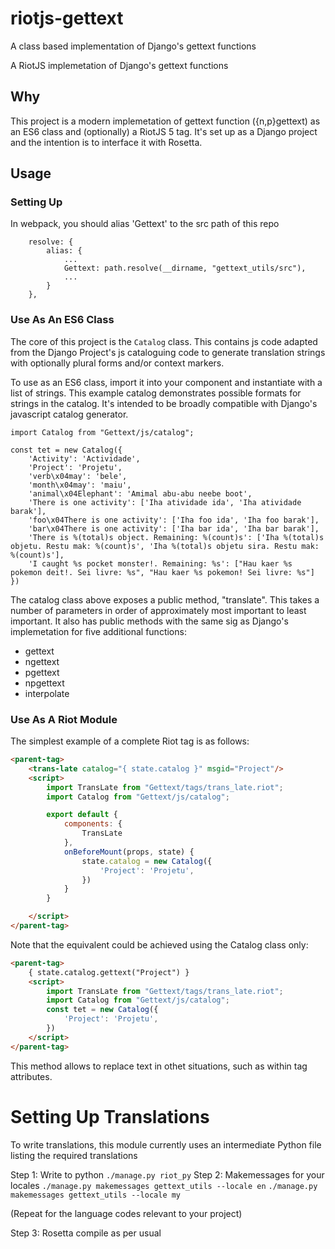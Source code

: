# riotjs-gettext

A class based implementation of Django's gettext functions

A RiotJS implemetation of Django's gettext functions

## Why

This project is a modern implemetation of gettext function ({n,p}gettext) as an ES6 class and (optionally) a RiotJS 5 tag. It's set up as a Django project and the intention is to interface it with Rosetta.

## Usage

### Setting Up

In webpack, you should alias 'Gettext' to the src path of this repo
```
    resolve: {
        alias: {
            ...
            Gettext: path.resolve(__dirname, "gettext_utils/src"),
            ...
        }
    },
```

### Use As An ES6 Class

The core of this project is the `Catalog` class. This contains js code adapted from the Django Project's js cataloguing code to generate translation strings with optionally plural forms and/or context markers.

To use as an ES6 class, import it into your component and instantiate with a list of strings. This example catalog demonstrates possible formats for strings in the catalog. It's intended to be broadly compatible with Django's javascript catalog generator.
```
import Catalog from "Gettext/js/catalog";

const tet = new Catalog({
    'Activity': 'Actividade',
    'Project': 'Projetu',
    'verb\x04may': 'bele',
    'month\x04may': 'maiu',
    'animal\x04Elephant': 'Amimal abu-abu neebe boot',
    'There is one activity': ['Iha atividade ida', 'Iha atividade barak'],
    'foo\x04There is one activity': ['Iha foo ida', 'Iha foo barak'],
    'bar\x04There is one activity': ['Iha bar ida', 'Iha bar barak'],
    'There is %(total)s object. Remaining: %(count)s': ['Iha %(total)s objetu. Restu mak: %(count)s', 'Iha %(total)s objetu sira. Restu mak: %(count)s'],
    'I caught %s pocket monster!. Remaining: %s': ["Hau kaer %s pokemon deit!. Sei livre: %s", "Hau kaer %s pokemon! Sei livre: %s"]
})
```

The catalog class above exposes a public method, "translate". This takes a number of parameters in order of approximately most important to least important. It also has public methods with the same sig as Django's implemetation for five additional functions:

 - gettext
 - ngettext
 - pgettext
 - npgettext
 - interpolate

### Use As A Riot Module

The simplest example of a complete Riot tag is as follows:
```html
<parent-tag>
    <trans-late catalog="{ state.catalog }" msgid="Project"/>
    <script>
        import TransLate from "Gettext/tags/trans_late.riot";
        import Catalog from "Gettext/js/catalog";

        export default {
            components: {
                TransLate
            },
            onBeforeMount(props, state) {
                state.catalog = new Catalog({
                    'Project': 'Projetu',
                })
            }
        }

    </script>
</parent-tag>
```

Note that the equivalent could be achieved using the Catalog class only:

```html
<parent-tag>
    { state.catalog.gettext("Project") }
    <script>
        import TransLate from "Gettext/tags/trans_late.riot";
        import Catalog from "Gettext/js/catalog";
        const tet = new Catalog({
            'Project': 'Projetu',
        })
    </script>
</parent-tag>
```
This method allows to replace text in othet situations, such as within tag attributes.


# Setting Up Translations

To write translations, this module currently uses an intermediate Python file listing the required translations

Step 1: Write to python
`./manage.py riot_py`
Step 2: Makemessages for your locales
`./manage.py makemessages gettext_utils --locale en`
`./manage.py makemessages gettext_utils --locale my`

(Repeat for the language codes relevant to your project)

Step 3: Rosetta compile as per usual

